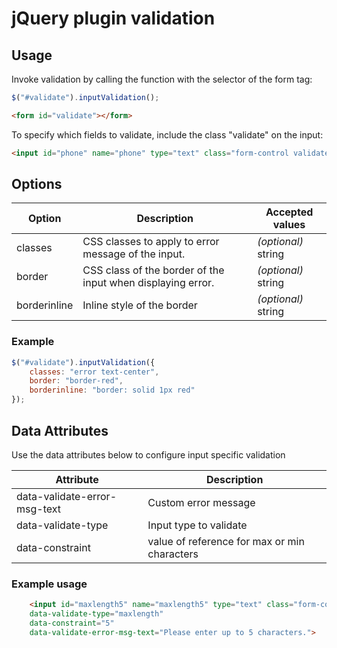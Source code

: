 # jQuery plugin validation

## Usage

Invoke validation by calling the function with the selector of the form tag:
```javascript
$("#validate").inputValidation();
```

```html
<form id="validate"></form>
```

To specify which fields to validate, include the class "validate" on the input:
```html
<input id="phone" name="phone" type="text" class="form-control validate">
```

## Options
|  Option | Description | Accepted values  |
| ------------ | ------------ | ------------ |
| classes  | CSS classes to apply to error message of the input. | *(optional)* string  |
| border | CSS class of the border of the input when displaying error.  | *(optional)* string |
| borderinline | Inline style of the border |  *(optional)* string 

### Example
```javascript
$("#validate").inputValidation({
	classes: "error text-center",
	border: "border-red",
	borderinline: "border: solid 1px red"
});
```


## Data Attributes
Use the data attributes below to configure input specific validation

| Attribute  | Description  |
| ------------ | ------------ |
| data-validate-error-msg-text  | Custom error message |
| data-validate-type  | Input type to validate |
| data-constraint | value of reference for max or min characters |

### Example usage
```html
    <input id="maxlength5" name="maxlength5" type="text" class="form-control validate" 
	data-validate-type="maxlength" 
	data-constraint="5"
	data-validate-error-msg-text="Please enter up to 5 characters.">
```

